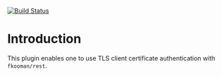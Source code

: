 [![Build Status](https://travis-ci.org/fkooman/php-lib-rest-plugin-tls.svg?branch=master)](https://travis-ci.org/fkooman/php-lib-rest-plugin-tls)

# Introduction
This plugin enables one to use TLS client certificate authentication with `fkooman/rest`.
